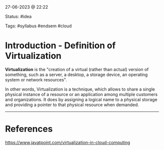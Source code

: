 27-06-2023 @ 22:22

Status: #idea

Tags: #syllabus #endsem #cloud

# Introduction - Definition of Virtualization

**Virtualization** is the "creation of a virtual (rather than actual) version of something, such as a server, a desktop, a storage device, an operating system or network resources".

In other words, Virtualization is a technique, which allows to share a single physical instance of a resource or an application among multiple customers and organizations. It does by assigning a logical name to a physical storage and providing a pointer to that physical resource when demanded.

---
# References

https://www.javatpoint.com/virtualization-in-cloud-computing